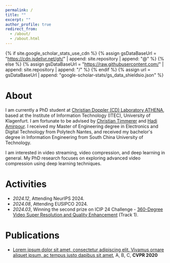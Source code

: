 ```yaml
---
permalink: /
title: ""
excerpt: ""
author_profile: true
redirect_from: 
  - /about/
  - /about.html
---
```


{% if site.google_scholar_stats_use_cdn %}
{% assign gsDataBaseUrl = "https://cdn.jsdelivr.net/gh/" | append: site.repository | append: "@" %}
{% else %}
{% assign gsDataBaseUrl = "https://raw.githubusercontent.com/" | append: site.repository | append: "/" %}
{% endif %}
{% assign url = gsDataBaseUrl | append: "google-scholar-stats/gs_data_shieldsio.json" %}

<span class='anchor' id='about-me'></span>

# About
I am currently a PhD student at [Christian Doppler (CD) Laboratory ATHENA](https://athena.itec.aau.at/), based at the Institute of Information Technology (ITEC), University of Klagenfurt. I am fortunate to be advised by [Christian Timmerer](https://multimediacommunication.blogspot.com/p/about.html) and [Hadi Amirpour](https://hadiamirpour.github.io/index.html). I received my Master of Engineering degree in Electronics and Digital Technology from Polytech Nantes, and received my bachelor's degree in Information Engineering from South China University of Technology.

I am interested in video streaming, video compression, and deep learning in general. My PhD research focuses on exploring advanced video compression using deep learning techniques. 

# Activities
- *2024.12*, Attending NeurIPS 2024.
- *2024.08*, Attending EUSIPCO 2024.
- *2024.03*, Winning the second prize on ICIP 24 Challenge - [360-Degree Video Super Resolution and Quality Enhancement](https://www.icip24-video360sr.ae/home) (Track 1).
  
# Publications 

- [Lorem ipsum dolor sit amet, consectetur adipiscing elit. Vivamus ornare aliquet ipsum, ac tempus justo dapibus sit amet](https://github.com), A, B, C, **CVPR 2020**
